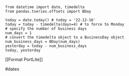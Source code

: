 	from datetime import date, timedelta
	from pandas.tseries.offsets import BDay
	
	today = date.today() # today = '22-12-16'
	today = today - timedelta(days=4) # to force to Monday
	# specify the number of business days
	num_days = 1
	# convert the timedelta object to a BusinessDay object
	num_business_days = BDay(num_days)
	yesterday = today - num_business_days
	today, yesterday


[[Format PortLite]]

#dates